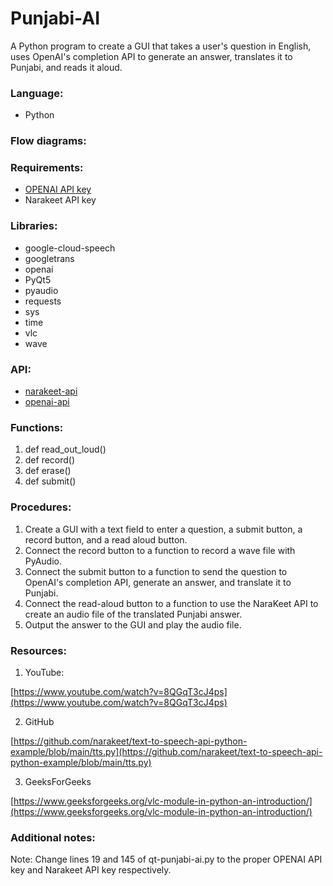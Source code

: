 # Punjabi-AI
A Python program to create a GUI that takes a user's question in English, uses OpenAI's completion API to generate an answer, translates it to Punjabi, and reads it aloud.

### Language: 

- Python

### Flow diagrams:

### Requirements:

- [OPENAI API key](https://beta.openai.com/account/api-keys)
- Narakeet API key

### Libraries:

- google-cloud-speech
- googletrans
- openai
- PyQt5
- pyaudio
- requests
- sys
- time
- vlc
- wave

### API:

- [narakeet-api](https://www.narakeet.com/docs/automating/)
- [openai-api](https://openai.com/api/)


### Functions:

1. def read_out_loud()
2. def record()
3. def erase()
4. def submit()

### Procedures:

1.  Create a GUI with a text field to enter a question, a submit button, a record button, and a read aloud button.
2.  Connect the record button to a function to record a wave file with PyAudio.
3.  Connect the submit button to a function to send the question to OpenAI's completion API, generate an answer, and translate it to Punjabi.
4.  Connect the read-aloud button to a function to use the NaraKeet API to create an audio file of the translated Punjabi answer.
5.  Output the answer to the GUI and play the audio file.

### Resources:

1. YouTube:

[https://www.youtube.com/watch?v=8QGqT3cJ4ps](https://www.youtube.com/watch?v=8QGqT3cJ4ps)


2. GitHub

[https://github.com/narakeet/text-to-speech-api-python-example/blob/main/tts.py](https://github.com/narakeet/text-to-speech-api-python-example/blob/main/tts.py)

3. GeeksForGeeks

[https://www.geeksforgeeks.org/vlc-module-in-python-an-introduction/](https://www.geeksforgeeks.org/vlc-module-in-python-an-introduction/)

### Additional notes:

Note: Change lines 19 and 145 of qt-punjabi-ai.py to the proper OPENAI API key and Narakeet API key respectively.
